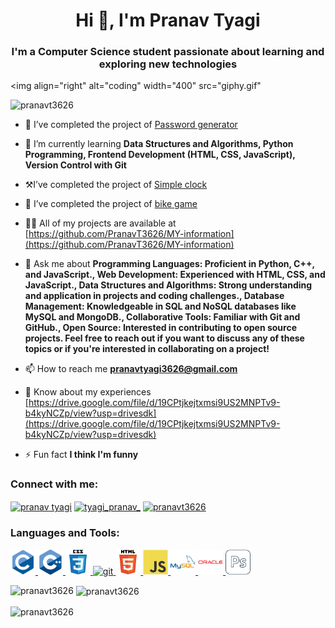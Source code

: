 <h1 align="center">Hi 👋, I'm Pranav Tyagi</h1>
<h3 align="center">I'm a Computer Science student passionate about learning and exploring new technologies</h3>

<img align="right" alt="coding" width="400" src="giphy.gif"

<p align="left"> <img src="https://komarev.com/ghpvc/?username=pranavt3626&label=Profile%20views&color=0e75b6&style=flat" alt="pranavt3626" /> </p>

- 🔭 I’ve completed the project of [Password generator](https://pranavt3626.github.io/Password-generator/)

- 🌱 I’m currently learning **Data Structures and Algorithms, Python Programming, Frontend Development (HTML, CSS, JavaScript), Version Control with Git**

- ⚒️I’ve completed the project of [Simple clock](https://pranavt3626.github.io/clock/)

- 🤝 I’ve completed the project of [bike game](https://pranavt3626.github.io/bike-game-pranav/)

- 👨‍💻 All of my projects are available at [https://github.com/PranavT3626/MY-information](https://github.com/PranavT3626/MY-information)

- 💬 Ask me about **Programming Languages: Proficient in Python, C++, and JavaScript., Web Development: Experienced with HTML, CSS, and JavaScript., Data Structures and Algorithms: Strong understanding and application in projects and coding challenges., Database Management: Knowledgeable in SQL and NoSQL databases like MySQL and MongoDB., Collaborative Tools: Familiar with Git and GitHub., Open Source: Interested in contributing to open source projects. Feel free to reach out if you want to discuss any of these topics or if you're interested in collaborating on a project!**

- 📫 How to reach me **pranavtyagi3626@gmail.com**

- 📄 Know about my experiences [https://drive.google.com/file/d/19CPtjkejtxmsi9US2MNPTv9-b4kyNCZp/view?usp=drivesdk](https://drive.google.com/file/d/19CPtjkejtxmsi9US2MNPTv9-b4kyNCZp/view?usp=drivesdk)

- ⚡ Fun fact **I think I'm funny**

<h3 align="left">Connect with me:</h3>
<p align="left">
<a href="https://linkedin.com/in/pranav tyagi" target="blank"><img align="center" src="https://raw.githubusercontent.com/rahuldkjain/github-profile-readme-generator/master/src/images/icons/Social/linked-in-alt.svg" alt="pranav tyagi" height="30" width="40" /></a>
<a href="https://instagram.com/tyagi_pranav_" target="blank"><img align="center" src="https://raw.githubusercontent.com/rahuldkjain/github-profile-readme-generator/master/src/images/icons/Social/instagram.svg" alt="tyagi_pranav_" height="30" width="40" /></a>
<a href="https://www.leetcode.com/pranavt3626" target="blank"><img align="center" src="https://raw.githubusercontent.com/rahuldkjain/github-profile-readme-generator/master/src/images/icons/Social/leet-code.svg" alt="pranavt3626" height="30" width="40" /></a>
</p>

<h3 align="left">Languages and Tools:</h3>
<p align="left"> <a href="https://www.cprogramming.com/" target="_blank" rel="noreferrer"> <img src="https://raw.githubusercontent.com/devicons/devicon/master/icons/c/c-original.svg" alt="c" width="40" height="40"/> </a> <a href="https://www.w3schools.com/cpp/" target="_blank" rel="noreferrer"> <img src="https://raw.githubusercontent.com/devicons/devicon/master/icons/cplusplus/cplusplus-original.svg" alt="cplusplus" width="40" height="40"/> </a> <a href="https://www.w3schools.com/css/" target="_blank" rel="noreferrer"> <img src="https://raw.githubusercontent.com/devicons/devicon/master/icons/css3/css3-original-wordmark.svg" alt="css3" width="40" height="40"/> </a> <a href="https://git-scm.com/" target="_blank" rel="noreferrer"> <img src="https://www.vectorlogo.zone/logos/git-scm/git-scm-icon.svg" alt="git" width="40" height="40"/> </a> <a href="https://www.w3.org/html/" target="_blank" rel="noreferrer"> <img src="https://raw.githubusercontent.com/devicons/devicon/master/icons/html5/html5-original-wordmark.svg" alt="html5" width="40" height="40"/> </a> <a href="https://developer.mozilla.org/en-US/docs/Web/JavaScript" target="_blank" rel="noreferrer"> <img src="https://raw.githubusercontent.com/devicons/devicon/master/icons/javascript/javascript-original.svg" alt="javascript" width="40" height="40"/> </a> <a href="https://www.mysql.com/" target="_blank" rel="noreferrer"> <img src="https://raw.githubusercontent.com/devicons/devicon/master/icons/mysql/mysql-original-wordmark.svg" alt="mysql" width="40" height="40"/> </a> <a href="https://www.oracle.com/" target="_blank" rel="noreferrer"> <img src="https://raw.githubusercontent.com/devicons/devicon/master/icons/oracle/oracle-original.svg" alt="oracle" width="40" height="40"/> </a> <a href="https://www.photoshop.com/en" target="_blank" rel="noreferrer"> <img src="https://raw.githubusercontent.com/devicons/devicon/master/icons/photoshop/photoshop-line.svg" alt="photoshop" width="40" height="40"/> </a> </p>

<p><img align="left" src="https://github-readme-stats.vercel.app/api/top-langs?username=pranavt3626&show_icons=true&locale=en&layout=compact" alt="pranavt3626" /></p>

<p>&nbsp;<img align="center" src="https://github-readme-stats.vercel.app/api?username=pranavt3626&show_icons=true&locale=en" alt="pranavt3626" /></p>

<p><img align="center" src="https://github-readme-streak-stats.herokuapp.com/?user=pranavt3626&" alt="pranavt3626" /></p>
